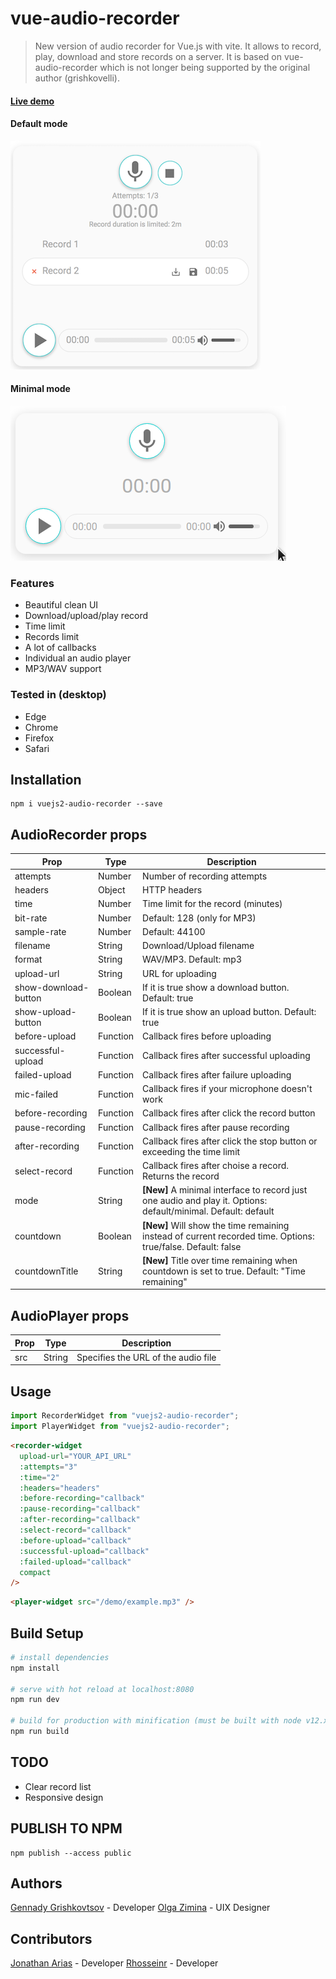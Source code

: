 # vue-audio-recorder

> New version of audio recorder for Vue.js with vite.
> It allows to record, play, download and store records on a server. It is based on vue-audio-recorder which is not longer being supported by the original author (grishkovelli).

#### [Live demo](https://jsfiddle.net/grishkovelli/rb1anxyj/)

#### Default mode

![](https://raw.githubusercontent.com/jonalxh/vue-audio-recorder/master/screenshot.png)

#### Minimal mode

![](https://raw.githubusercontent.com/jonalxh/vue-audio-recorder/master/minimal.png)

### Features

- Beautiful clean UI
- Download/upload/play record
- Time limit
- Records limit
- A lot of callbacks
- Individual an audio player
- MP3/WAV support

### Tested in (desktop)

- Edge
- Chrome
- Firefox
- Safari

## Installation

```
npm i vuejs2-audio-recorder --save
```

## AudioRecorder props

| Prop                 | Type     | Description                                                                                                    |
| -------------------- | -------- | -------------------------------------------------------------------------------------------------------------- |
| attempts             | Number   | Number of recording attempts                                                                                   |
| headers              | Object   | HTTP headers                                                                                                   |
| time                 | Number   | Time limit for the record (minutes)                                                                            |
| bit-rate             | Number   | Default: 128 (only for MP3)                                                                                    |
| sample-rate          | Number   | Default: 44100                                                                                                 |
| filename             | String   | Download/Upload filename                                                                                       |
| format               | String   | WAV/MP3. Default: mp3                                                                                          |
| upload-url           | String   | URL for uploading                                                                                              |
| show-download-button | Boolean  | If it is true show a download button. Default: true                                                            |
| show-upload-button   | Boolean  | If it is true show an upload button. Default: true                                                             |
| before-upload        | Function | Callback fires before uploading                                                                                |
| successful-upload    | Function | Callback fires after successful uploading                                                                      |
| failed-upload        | Function | Callback fires after failure uploading                                                                         |
| mic-failed           | Function | Callback fires if your microphone doesn't work                                                                 |
| before-recording     | Function | Callback fires after click the record button                                                                   |
| pause-recording      | Function | Callback fires after pause recording                                                                           |
| after-recording      | Function | Callback fires after click the stop button or exceeding the time limit                                         |
| select-record        | Function | Callback fires after choise a record. Returns the record                                                       |
| mode                 | String   | **[New]** A minimal interface to record just one audio and play it. Options: default/minimal. Default: default |
| countdown            | Boolean  | **[New]** Will show the time remaining instead of current recorded time. Options: true/false. Default: false   |
| countdownTitle       | String   | **[New]** Title over time remaining when countdown is set to true. Default: "Time remaining"                   |

## AudioPlayer props

| Prop | Type   | Description                         |
| ---- | ------ | ----------------------------------- |
| src  | String | Specifies the URL of the audio file |

## Usage

```js
import RecorderWidget from "vuejs2-audio-recorder";
import PlayerWidget from "vuejs2-audio-recorder";
```

```html
<recorder-widget
  upload-url="YOUR_API_URL"
  :attempts="3"
  :time="2"
  :headers="headers"
  :before-recording="callback"
  :pause-recording="callback"
  :after-recording="callback"
  :select-record="callback"
  :before-upload="callback"
  :successful-upload="callback"
  :failed-upload="callback"
  compact
/>
```

```html
<player-widget src="/demo/example.mp3" />
```

## Build Setup

```bash
# install dependencies
npm install

# serve with hot reload at localhost:8080
npm run dev

# build for production with minification (must be built with node v12.x)
npm run build
```

## TODO

- Clear record list
- Responsive design

## PUBLISH TO NPM

```
npm publish --access public
```

## Authors

[Gennady Grishkovtsov](https://www.linkedin.com/in/grishkovtsov/) - Developer
[Olga Zimina](https://www.behance.net/zimin4ik) - UIX Designer

## Contributors

[Jonathan Arias](https://github.com/jonalxh) - Developer
[Rhosseinr](https://github.com/rhosseinr) - Developer
